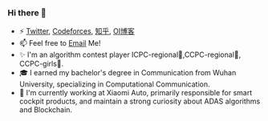 ### Hi there 👋

- ⚡ [Twitter](https://x.com/XiiiijWhy), [Codeforces](https://codeforces.com/profile/Beginner_df016), [知乎](https://www.zhihu.com/people/da-fei-le), [OI博客](https://blog.csdn.net/qq_39774369)
- 📫 Feel free to [Email](mailto:JiayingChen_df016@outlook.com) Me!
- ✨ I'm an algorithm contest player ICPC-regional🥈,CCPC-regional🥈, CCPC-girls🥇. 
- 🎓 I earned my bachelor's degree in Communication from Wuhan University, specializing in Computational Communication.
- 🚗 I'm currently working at Xiaomi Auto, primarily responsible for smart cockpit products, and maintain a strong curiosity about ADAS algorithms and Blockchain.
<!--
**XiiiijWhy/XiiiijWhy** is a ✨ _special_ ✨ repository because its `README.md` (this file) appears on your GitHub profile.

Here are some ideas to get you started:

- 🔭 I’m currently working on ...
- 🌱 I’m currently learning ...
- 👯 I’m looking to collaborate on ...
- 🤔 I’m looking for help with ...
- 💬 Ask me about ...
- 📫 How to reach me: ...
- 😄 Pronouns: ...
- ⚡ Fun fact: ...
-->
